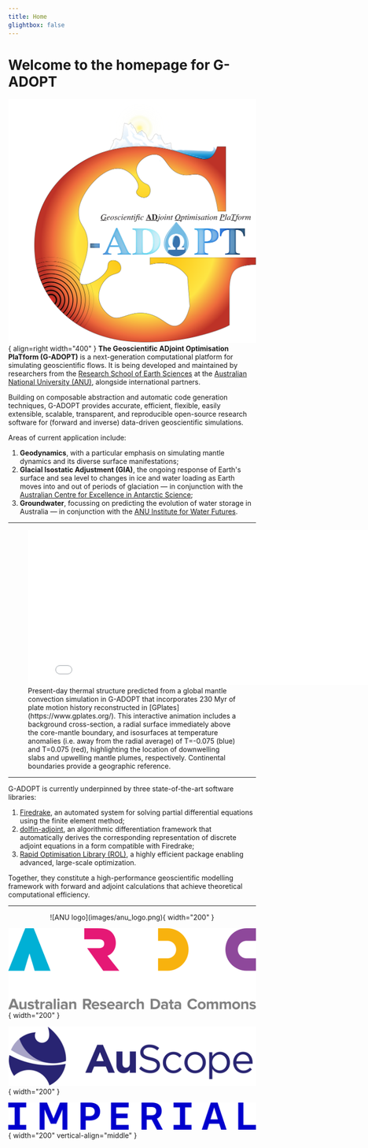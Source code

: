 ```yaml
---
title: Home
glightbox: false
---
```


# Welcome to the homepage for G-ADOPT

![Logo](images/gadopt_logo.svg){ align=right width="400" }
**The Geoscientific ADjoint Optimisation PlaTform (G-ADOPT)** is a next-generation computational platform for simulating geoscientific flows. It is being developed and maintained by researchers from the [Research School of Earth Sciences](https://earthsciences.anu.edu.au/) at the [Australian National University (ANU)](https://www.anu.edu.au/), alongside international partners.

Building on composable abstraction and automatic code generation techniques, G-ADOPT provides accurate, efficient, flexible, easily extensible, scalable, transparent, and reproducible open-source research software for (forward and inverse) data-driven geoscientific simulations.

Areas of current application include:

1. **Geodynamics**, with a particular emphasis on simulating mantle dynamics and its diverse surface manifestations;
2. **Glacial Isostatic Adjustment (GIA)**, the ongoing response of Earth's surface and sea level to changes in ice and water loading as Earth moves into and out of periods of glaciation — in conjunction with the [Australian Centre for Excellence in Antarctic Science](https://antarctic.org.au/);
3. **Groundwater**, focussing on predicting the evolution of water storage in Australia — in conjunction with the [ANU Institute for Water Futures](https://waterfutures.anu.edu.au/).

---

<figure markdown>
<iframe width="800" height="315" frameBorder="0" src="static/viewer.html"></iframe>
<figcaption markdown>
Present-day thermal structure predicted from a global mantle convection simulation in G-ADOPT that incorporates 230 Myr of plate motion history reconstructed in [GPlates](https://www.gplates.org/). This interactive animation includes a background cross-section, a radial surface immediately above the core-mantle boundary, and isosurfaces at temperature anomalies (i.e. away from the radial average) of T=-0.075 (blue) and T=0.075 (red), highlighting the location of downwelling slabs and upwelling mantle plumes, respectively. Continental boundaries provide a geographic reference.
</figcaption>
</figure>

---

G-ADOPT is currently underpinned by three state-of-the-art software libraries:

1. [Firedrake](https://www.firedrakeproject.org/), an automated system
for solving partial differential equations using the finite element
method;
2. [dolfin-adjoint](https://github.com/dolfin-adjoint/pyadjoint), an algorithmic
differentiation framework that automatically derives the corresponding representation
of discrete adjoint equations in a form compatible with Firedrake;
3. [Rapid Optimisation Library (ROL)](https://trilinos.github.io/rol.html), a highly
efficient package enabling advanced, large-scale optimization.

Together, they constitute a high-performance geoscientific modelling framework with
forward and adjoint calculations that achieve theoretical computational efficiency.

---

<div class="grid" style="align-items:center; justify-items:center;" markdown>
![ANU logo](images/anu_logo.png){ width="200" }

![ARDC logo](images/ardc_logo.svg){ width="200" }

![AuScope logo](images/auscope_logo.png){ width="200" }

![Imperial logo](images/imperial_logo.png){ width="200" vertical-align="middle" }
</div>

